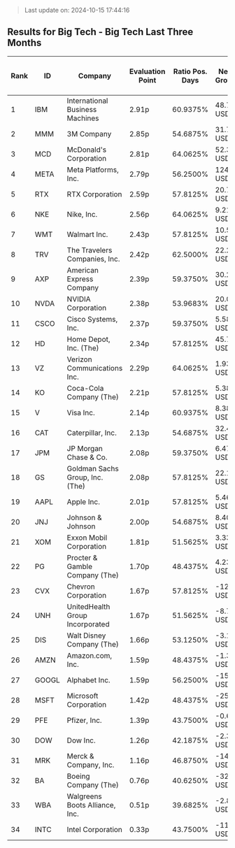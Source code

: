 > Last update on: 2024-10-15 17:44:16

## Results for Big Tech - Big Tech Last Three Months

| Rank | ID | Company | Evaluation Point | Ratio Pos. Days | Netto Growth | Mean Rel. Daily Growth | Tot. Growth | Current Price | Sector |
| --- | --- | --- | --- | --- | --- | --- | --- | --- | --- |
| 1 | IBM | International Business Machines | 2.91p | 60.9375% | 48.76 USD | 0.37% | 26.01% | 235.92 USD | Technology |
| 2 | MMM | 3M Company | 2.85p | 54.6875% | 31.72 USD | 0.46% | 30.31% | 136.17 USD | Industrials |
| 3 | MCD | McDonald's Corporation | 2.81p | 64.0625% | 52.32 USD | 0.30% | 20.04% | 312.99 USD | Consumer Cyclical |
| 4 | META | Meta Platforms, Inc. | 2.79p | 56.2500% | 124.73 USD | 0.40% | 27.00% | 586.85 USD | Communication Services |
| 5 | RTX | RTX Corporation | 2.59p | 57.8125% | 20.73 USD | 0.30% | 19.74% | 125.60 USD | Industrials |
| 6 | NKE | Nike, Inc. | 2.56p | 64.0625% | 9.21 USD | 0.21% | 12.60% | 82.20 USD | Consumer Cyclical |
| 7 | WMT | Walmart Inc. | 2.43p | 57.8125% | 10.54 USD | 0.23% | 14.85% | 81.65 USD | Consumer Defensive |
| 8 | TRV | The Travelers Companies, Inc. | 2.42p | 62.5000% | 22.20 USD | 0.17% | 10.05% | 243.01 USD | Financial Services |
| 9 | AXP | American Express Company | 2.39p | 59.3750% | 30.23 USD | 0.20% | 12.09% | 279.62 USD | Financial Services |
| 10 | NVDA | NVIDIA Corporation | 2.38p | 53.9683% | 20.08 USD | 0.33% | 17.02% | 131.22 USD | Technology |
| 11 | CSCO | Cisco Systems, Inc. | 2.37p | 59.3750% | 5.58 USD | 0.18% | 11.50% | 54.14 USD | Technology |
| 12 | HD | Home Depot, Inc. (The) | 2.34p | 57.8125% | 45.77 USD | 0.19% | 12.31% | 417.43 USD | Consumer Cyclical |
| 13 | VZ | Verizon Communications Inc. | 2.29p | 64.0625% | 1.93 USD | 0.08% | 4.58% | 43.96 USD | Communication Services |
| 14 | KO | Coca-Cola Company (The) | 2.21p | 57.8125% | 5.38 USD | 0.13% | 8.25% | 70.60 USD | Consumer Defensive |
| 15 | V | Visa Inc. | 2.14p | 60.9375% | 8.38 USD | 0.06% | 3.07% | 280.87 USD | Financial Services |
| 16 | CAT | Caterpillar, Inc. | 2.13p | 54.6875% | 32.40 USD | 0.15% | 9.06% | 389.29 USD | Industrials |
| 17 | JPM | JP Morgan Chase & Co. | 2.08p | 59.3750% | 6.47 USD | 0.06% | 2.98% | 223.20 USD | Financial Services |
| 18 | GS | Goldman Sachs Group, Inc. (The) | 2.08p | 57.8125% | 22.14 USD | 0.08% | 4.41% | 523.39 USD | Financial Services |
| 19 | AAPL | Apple Inc. | 2.01p | 57.8125% | 5.46 USD | 0.05% | 2.39% | 234.45 USD | Technology |
| 20 | JNJ | Johnson & Johnson | 2.00p | 54.6875% | 8.40 USD | 0.09% | 5.36% | 165.02 USD | Healthcare |
| 21 | XOM | Exxon Mobil Corporation | 1.81p | 51.5625% | 3.33 USD | 0.05% | 2.83% | 121.18 USD | Energy |
| 22 | PG | Procter & Gamble Company (The) | 1.70p | 48.4375% | 4.23 USD | 0.05% | 2.50% | 173.69 USD | Consumer Defensive |
| 23 | CVX | Chevron Corporation | 1.67p | 57.8125% | -12.26 USD | -0.12% | -7.60% | 148.99 USD | Energy |
| 24 | UNH | UnitedHealth Group Incorporated | 1.67p | 51.5625% | -8.71 USD | -0.02% | -1.52% | 563.42 USD | Healthcare |
| 25 | DIS | Walt Disney Company (The) | 1.66p | 53.1250% | -3.11 USD | -0.04% | -3.20% | 94.04 USD | Communication Services |
| 26 | AMZN | Amazon.com, Inc. | 1.59p | 48.4375% | -1.32 USD | 0.01% | -0.71% | 186.71 USD | Consumer Cyclical |
| 27 | GOOGL | Alphabet Inc. | 1.59p | 56.2500% | -15.29 USD | -0.13% | -8.45% | 165.74 USD | Communication Services |
| 28 | MSFT | Microsoft Corporation | 1.42p | 48.4375% | -25.99 USD | -0.09% | -5.86% | 417.92 USD | Technology |
| 29 | PFE | Pfizer, Inc. | 1.39p | 43.7500% | -0.61 USD | -0.02% | -2.01% | 29.43 USD | Healthcare |
| 30 | DOW | Dow Inc. | 1.26p | 42.1875% | -2.38 USD | -0.06% | -4.30% | 53.01 USD | Basic Materials |
| 31 | MRK | Merck & Company, Inc. | 1.16p | 46.8750% | -14.91 USD | -0.19% | -11.84% | 111.13 USD | Healthcare |
| 32 | BA | Boeing Company (The) | 0.76p | 40.6250% | -32.51 USD | -0.28% | -17.59% | 152.19 USD | Industrials |
| 33 | WBA | Walgreens Boots Alliance, Inc. | 0.51p | 39.6825% | -2.85 USD | -0.41% | -24.05% | 10.10 USD | Healthcare |
| 34 | INTC | Intel Corporation | 0.33p | 43.7500% | -11.53 USD | -0.52% | -33.47% | 22.96 USD | Technology |


